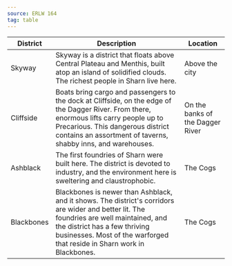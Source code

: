 ```yaml
---
source: ERLW 164
tag: table
---
```


|District|Description|Location|
|----|----------|----|
|Skyway|Skyway is a district that floats above Central Plateau and Menthis, built atop an island of solidified clouds. The richest people in Sharn live here.|Above the city|
|Cliffside|Boats bring cargo and passengers to the dock at Cliffside, on the edge of the Dagger River. From there, enormous lifts carry people up to Precarious. This dangerous district contains an assortment of taverns, shabby inns, and warehouses.|On the banks of the Dagger River|
|Ashblack|The first foundries of Sharn were built here. The district is devoted to industry, and the environment here is sweltering and claustrophobic.|The Cogs|
|Blackbones|Blackbones is newer than Ashblack, and it shows. The district's corridors are wider and better lit. The foundries are well maintained, and the district has a few thriving businesses. Most of the warforged that reside in Sharn work in Blackbones.|The Cogs|
